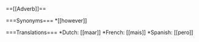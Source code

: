 ==[[Adverb]]==

===Synonyms===
*[[however]]

===Translations===
*Dutch: [[maar]]
*French: [[mais]]
*Spanish: [[pero]]